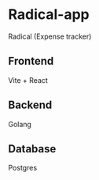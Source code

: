 # Radical-app
Radical (Expense tracker)

## Frontend
Vite + React

## Backend
Golang

## Database
Postgres